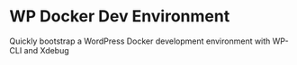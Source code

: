 # WP Docker Dev Environment
Quickly bootstrap a WordPress Docker development environment with  WP-CLI and Xdebug
